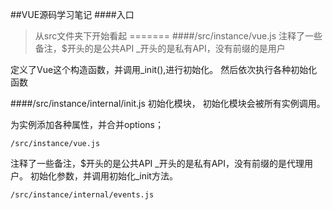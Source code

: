 

##VUE源码学习笔记
####入口
> 从src文件夹下开始看起
=======
####/src/instance/vue.js
注释了一些备注，$开头的是公共API _开头的是私有API，没有前缀的是用户

定义了Vue这个构造函数，并调用_init(),进行初始化。
然后依次执行各种初始化函数

####/src/instance/internal/init.js 
初始化模块，
初始化模块会被所有实例调用。

为实例添加各种属性，并合并options；



    /src/instance/vue.js
注释了一些备注，$开头的是公共API _开头的是私有API，没有前缀的是代理用户。
初始化参数，并调用初始化_init方法。

    /src/instance/internal/events.js



